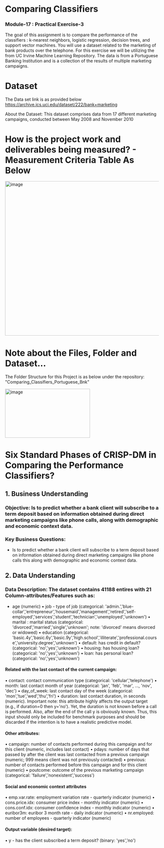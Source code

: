 # Comparing Classifiers
### Module-17 : Practical Exercise-3 
 
 The goal of this assignment is to compare the performance of the classifiers : k-nearest neighbors, logistic regression, decision trees, and support vector machines. You will use a dataset related to the marketing of bank products over the telephone. For this exercise we will be utilizing the from  UC Irvine Machine Learning Repository. The data is from a Portuguese Banking Institution and is a collection of the results of multiple marketing campaigns.

# Dataset

The Data set link is as provided below
https://archive.ics.uci.edu/dataset/222/bank+marketing

About the Dataset: This dataset comprises data from 17 different marketing campaigns, conducted between May 2008 and November 2010

# How is the project work and deliverables being measured? - Measurement Criteria Table As Below
<img width="842" height="505" alt="image" src="https://github.com/user-attachments/assets/28010461-6ed7-4e4a-a765-3aa3f5efd99e" />

# Note about the Files, Folder and Dataset...
The Folder Structure for this Project is as below under the repository: "Comparing_Classifiers_Portuguese_Bnk"

<img width="278" height="160" alt="image" src="https://github.com/user-attachments/assets/e8824d25-624e-4148-a77f-4a4cc19bb18b" />

# Six Standard Phases of CRISP-DM in Comparing the Performance Classifiers?
## 1. Business Understanding
### Objective: Is to predict whether a bank client will subscribe to a term deposit based on information obtained during direct marketing campaigns like phone calls, along with demographic and economic context data.
### Key Business Questions:
-	Is to predict whether a bank client will subscribe to a term deposit based on information obtained during direct marketing campaigns like phone calls this along with demographic and economic context data.
## 2. Data Understanding
### Data Description: The dataset contains 41188 entires with 21 Column-attributes/Features such as:
-	age (numeric)
•	job - type of job (categorical: 'admin.','blue-collar','entrepreneur','housemaid','management','retired','self-employed','services','student','technician','unemployed','unknown')
•	marital : marital status (categorical: 'divorced','married','single','unknown'; note: 'divorced' means divorced or widowed)
•	education (categorical: 'basic.4y','basic.6y','basic.9y','high.school','illiterate','professional.course','university.degree','unknown')
•	default: has credit in default? (categorical: 'no','yes','unknown')
•	housing: has housing loan? (categorical: 'no','yes','unknown')
•	loan: has personal loan? (categorical: 'no','yes','unknown')
#### Related with the last contact of the current campaign:
•	contact: contact communication type (categorical: 'cellular','telephone')
•	month: last contact month of year (categorical: 'jan', 'feb', 'mar', ..., 'nov', 'dec')
•	day_of_week: last contact day of the week (categorical: 'mon','tue','wed','thu','fri')
•	duration: last contact duration, in seconds (numeric). Important note: this attribute highly affects the output target (e.g., if duration=0 then y='no'). 
  Yet, the duration is not known before a call is performed. Also, after the end of the call y is obviously known. Thus, this input should only be included for benchmark purposes and should be discarded 
  if the intention is to have a realistic predictive model.
#### Other attributes:
•	campaign: number of contacts performed during this campaign and for this client (numeric, includes last contact)
•	pdays: number of days that passed by after the client was last contacted from a previous campaign (numeric; 999 means client was not previously contacted)
•	previous: number of contacts performed before this campaign and for this client (numeric)
•	poutcome: outcome of the previous marketing campaign (categorical: 'failure','nonexistent','success')
#### Social and economic context attributes
•	emp.var.rate: employment variation rate - quarterly indicator (numeric)
•	cons.price.idx: consumer price index - monthly indicator (numeric)
•	cons.conf.idx: consumer confidence index - monthly indicator (numeric)
•	euribor3m: euribor 3 month rate - daily indicator (numeric)
•	nr.employed: number of employees - quarterly indicator (numeric)
#### Output variable (desired target):
•	y - has the client subscribed a term deposit? (binary: 'yes','no')
